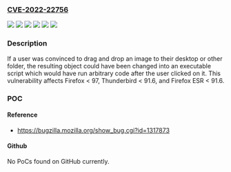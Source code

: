### [CVE-2022-22756](https://cve.mitre.org/cgi-bin/cvename.cgi?name=CVE-2022-22756)
![](https://img.shields.io/static/v1?label=Product&message=Firefox%20ESR&color=blue)
![](https://img.shields.io/static/v1?label=Product&message=Firefox&color=blue)
![](https://img.shields.io/static/v1?label=Product&message=Thunderbird&color=blue)
![](https://img.shields.io/static/v1?label=Version&message=%3C%2091.6%20&color=brighgreen)
![](https://img.shields.io/static/v1?label=Version&message=%3C%2097%20&color=brighgreen)
![](https://img.shields.io/static/v1?label=Vulnerability&message=Drag%20and%20dropping%20an%20image%20could%20have%20resulted%20in%20the%20dropped%20object%20being%20an%20executable&color=brighgreen)

### Description

If a user was convinced to drag and drop an image to their desktop or other folder, the resulting object could have been changed into an executable script which would have run arbitrary code after the user clicked on it. This vulnerability affects Firefox < 97, Thunderbird < 91.6, and Firefox ESR < 91.6.

### POC

#### Reference
- https://bugzilla.mozilla.org/show_bug.cgi?id=1317873

#### Github
No PoCs found on GitHub currently.

